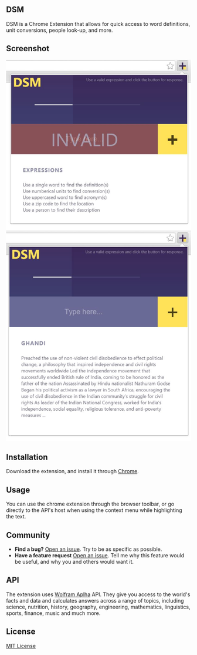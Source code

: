 ## DSM
DSM is a Chrome Extension that allows for quick access to word definitions, unit conversions, people look-up, and more.

## Screenshot
![Screenshot](https://raw.githubusercontent.com/evgenyo/dsm/master/images/dsm-invalid.JPG)
![Screenshot](https://raw.githubusercontent.com/evgenyo/dsm/master/images/dsm-person.JPG)

## Installation
Download the extension, and install it through [Chrome](chrome://extensions/ "Chrome Extension Page").

## Usage
You can use the chrome extension through the browser toolbar, or go directly to the API's host when using the context menu while highlighting the text.


## Community
- **Find a bug?** [Open an issue](https://github.com/evgenyo/dsm/issues/new). Try to be as specific as possible.
- **Have a feature request** [Open an issue](https://github.com/evgenyo/dsm/issues/new). Tell me why this feature would be useful, and why you and others would want it.

## API
The extension uses [Wolfram Aplha](http://www.wolframalpha.com/) API. They give you access to the world's facts and data and calculates answers across a range of topics, including science, nutrition, history, geography, engineering, mathematics, linguistics, sports, finance, music and much more. 

## License
[MIT License](https://raw.githubusercontent.com/evgenyo/dsm/master/LICENSE)
